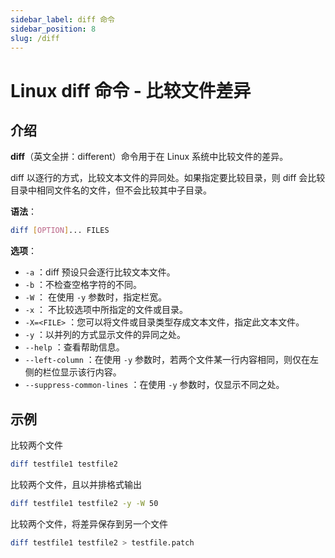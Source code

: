 ```yaml
---
sidebar_label: diff 命令
sidebar_position: 8
slug: /diff
---
```


# Linux diff 命令 - 比较文件差异



## 介绍

**diff**（英文全拼：different）命令用于在 Linux 系统中比较文件的差异。

diff 以逐行的方式，比较文本文件的异同处。如果指定要比较目录，则 diff 会比较目录中相同文件名的文件，但不会比较其中子目录。

**语法**：

```bash
diff [OPTION]... FILES
```

**选项**：

- `-a` ：diff 预设只会逐行比较文本文件。
- `-b` ：不检查空格字符的不同。
- `-W` ： 在使用 `-y` 参数时，指定栏宽。
- `-x` ： 不比较选项中所指定的文件或目录。
- `-X=<FILE>` ：您可以将文件或目录类型存成文本文件，指定此文本文件。
- `-y` ：以并列的方式显示文件的异同之处。
- `--help` ：查看帮助信息。
- `--left-column` ：在使用 `-y` 参数时，若两个文件某一行内容相同，则仅在左侧的栏位显示该行内容。
- `--suppress-common-lines` ：在使用 `-y` 参数时，仅显示不同之处。



## 示例

比较两个文件

```bash
diff testfile1 testfile2
```

比较两个文件，且以并排格式输出

```bash
diff testfile1 testfile2 -y -W 50
```

比较两个文件，将差异保存到另一个文件

```bash
diff testfile1 testfile2 > testfile.patch
```

